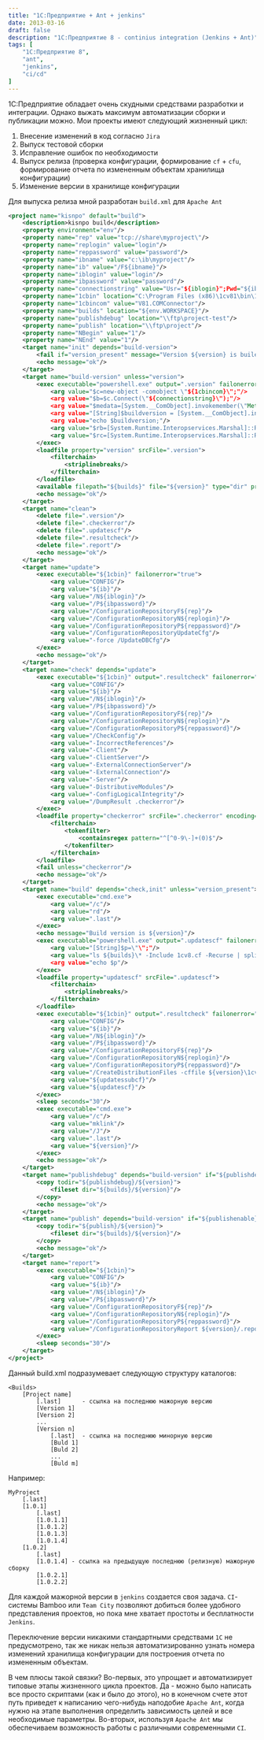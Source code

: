 ```yaml
---
title: "1С:Предприятие + Ant + jenkins"
date: 2013-03-16
draft: false
description: "1С:Предприятие 8 - continius integration (Jenkins + Ant)"
tags: [
	"1С:Предприятие 8",
	"ant",
	"jenkins",
	"ci/cd"
]
---
```


1С:Предприятие обладает очень скудными средствами разработки и интеграции. Однако выжать максимум автоматизации сборки и публикации можно.
Мои проекты имеют следующий жизненный цикл:

1. Внесение изменений в код согласно `Jira`
2. Выпуск тестовой сборки
3. Исправление ошибок по необходимости
4. Выпуск релиза (проверка конфигурации, формирование `cf` + `cfu`, формирование отчета по измененным объектам хранилища конфигурации)
5. Изменение версии в хранилище конфигурации

Для выпуска релиза мной разработан `build.xml` для `Apache Ant`

``` xml
<project name="kisnpo" default="build">
    <description>kisnpo build</description>
    <property environment="env"/>
    <property name="rep" value="tcp://share\myproject\"/>
    <property name="replogin" value="login"/>
    <property name="reppassword" value="password"/>
    <property name="ibname" value="c:\ib\myproject"/>
    <property name="ib" value="/F${ibname}"/>
    <property name="iblogin" value="login"/>
    <property name="ibpassword" value="password"/>
    <property name="connectionstring" value="Usr="${iblogin}";Pwd="${ibpassword}";File="${ibname}";"/>
    <property name="1cbin" location="C:\Program Files (x86)\1cv81\bin\1cv8.exe"/>
    <property name="1cbincom" value="V81.COMConnector"/>
    <property name="builds" location="${env.WORKSPACE}"/>
    <property name="publishdebug" location="\\ftp\project-test"/>
    <property name="publish" location="\\ftp\project"/>
    <property name="NBegin" value="1"/>
    <property name="NEnd" value="1"/>
    <target name="init" depends="build-version">
        <fail if="version_present" message="Version ${version} is builed"/>
        <echo message="ok"/>
    </target>
    <target name="build-version" unless="version">
        <exec executable="powershell.exe" output=".version" failonerror="true">
            <arg value="$c=new-object -comobject \"${1cbincom}\";"/>
            <arg value="$b=$c.Connect(\"${connectionstring}\");"/>
            <arg value="$medata=[System.__ComObject].invokemember(\"Metadata\",[System.Reflection.BindingFlags]::GetProperty,$null,$b,$null);"/>
            <arg value="[String]$buildversion = [System.__ComObject].invokemember(\"Version\",[System.Reflection.BindingFlags]::GetProperty,$null,$medata ,$null);"/>
            <arg value="echo $buildversion;"/>
            <arg value="$rb=[System.Runtime.Interopservices.Marshal]::ReleaseComObject($b);"/>
            <arg value="$rc=[System.Runtime.Interopservices.Marshal]::ReleaseComObject($c)"/>
        </exec>
        <loadfile property="version" srcFile=".version">
            <filterchain>
                <striplinebreaks/>
            </filterchain>
        </loadfile>
        <available filepath="${builds}" file="${version}" type="dir" property="version_present"/>
        <echo message="ok"/>
    </target>
    <target name="clean">
        <delete file=".version"/>
        <delete file=".checkerror"/>
        <delete file=".updatescf"/>
        <delete file=".resultcheck"/>
        <delete file=".report"/>
        <echo message="ok"/>
    </target>
    <target name="update">
        <exec executable="${1cbin}" failonerror="true">
            <arg value="CONFIG"/>
            <arg value="${ib}"/>
            <arg value="/N${iblogin}"/>
            <arg value="/P${ibpassword}"/>
            <arg value="/ConfigurationRepositoryF${rep}"/>
            <arg value="/ConfigurationRepositoryN${replogin}"/>
            <arg value="/ConfigurationRepositoryP${reppassword}"/>
            <arg value="/ConfigurationRepositoryUpdateCfg"/>
            <arg value="-force /UpdateDBCfg"/>
        </exec>
        <echo message="ok"/>
    </target>
	<target name="check" depends="update">
		<exec executable="${1cbin}" output=".resultcheck" failonerror="true">
			<arg value="CONFIG"/>
			<arg value="${ib}"/>
			<arg value="/N${iblogin}"/>
			<arg value="/P${ibpassword}"/>
			<arg value="/ConfigurationRepositoryF${rep}"/>
			<arg value="/ConfigurationRepositoryN${replogin}"/>
			<arg value="/ConfigurationRepositoryP${reppassword}"/>
			<arg value="/CheckConfig"/>
			<arg value="-IncorrectReferences"/>
			<arg value="-Client"/>
			<arg value="-ClientServer"/>
			<arg value="-ExternalConnectionServer"/>
			<arg value="-ExternalConnection"/>
			<arg value="-Server"/>
			<arg value="-DistributiveModules"/>
			<arg value="-ConfigLogicalIntegrity"/>
			<arg value="/DumpResult .checkerror"/>
		</exec>
		<loadfile property="checkerror" srcFile=".checkerror" encoding="utf-8">
			<filterchain>
				<tokenfilter>
					<containsregex pattern="^[^0-9\-]+(0)$"/>
				</tokenfilter>
			</filterchain>
		</loadfile>
		<fail unless="checkerror"/>
		<echo message="ok"/>
	</target>
	<target name="build" depends="check,init" unless="version_present">
		<exec executable="cmd.exe">
			<arg value="/c"/>
			<arg value="rd"/>
			<arg value=".last"/>
		</exec>
		<echo message="Build version is ${version}"/>
		<exec executable="powershell.exe" output=".updatescf" failonerror="true">
			<arg value="[String]$p=\"\";"/>
			<arg value="ls ${builds}\* -Include 1cv8.cf -Recurse | split-path -parent | split-path -leaf | foreach {$p = $p + \" -f $_\1cv8.cf -v $_ \"};"/>
			<arg value="echo $p"/>
		</exec>
		<loadfile property="updatescf" srcFile=".updatescf">
			<filterchain>
				<striplinebreaks/>
			</filterchain>
		</loadfile>
		<exec executable="${1cbin}" output=".resultcheck" failonerror="true">
			<arg value="CONFIG"/>
			<arg value="${ib}"/>
			<arg value="/N${iblogin}"/>
			<arg value="/P${ibpassword}"/>
			<arg value="/ConfigurationRepositoryF${rep}"/>
			<arg value="/ConfigurationRepositoryN${replogin}"/>
			<arg value="/ConfigurationRepositoryP${reppassword}"/>
			<arg value="/CreateDistributionFiles -cffile ${version}\1cv8.cf -cfufile ${version}\1cv8.cfu"/>
			<arg value="${updatessubcf}"/>
			<arg value="${updatescf}"/>
		</exec>
		<sleep seconds="30"/>
		<exec executable="cmd.exe">
			<arg value="/c"/>
			<arg value="mklink"/>
			<arg value="/J"/>
			<arg value=".last"/>
			<arg value="${version}"/>
		</exec>
		<echo message="ok"/>
	</target>
	<target name="publishdebug" depends="build-version" if="${publishdebugenable}">
		<copy todir="${publishdebug}/${version}">
			<fileset dir="${builds}/${version}"/>
		</copy>
		<echo message="ok"/>
	</target>
	<target name="publish" depends="build-version" if="${publishenable}">
		<copy todir="${publish}/${version}">
			<fileset dir="${builds}/${version}"/>
		</copy>
		<echo message="ok"/>
	</target>
	<target name="report">
		<exec executable="${1cbin}">
			<arg value="CONFIG"/>
			<arg value="${ib}"/>
			<arg value="/N${iblogin}"/>
			<arg value="/P${ibpassword}"/>
			<arg value="/ConfigurationRepositoryF${rep}"/>
			<arg value="/ConfigurationRepositoryN${replogin}"/>
			<arg value="/ConfigurationRepositoryP${reppassword}"/>
			<arg value="/ConfigurationRepositoryReport ${version}/.report -NBegin ${NBegin} -NEnd ${NEnd} -GroupByObject -GroupByComment"/>
		</exec>
		<sleep seconds="30"/>
	</target>
</project>
```

Данный build.xml подразумевает следующую структуру каталогов:

```none
<Builds>
    [Project name]
        [.last]      - ссылка на последнюю мажорную версию
        [Version 1]
        [Version 2]
        ...
        [Version n]
            [.last]  - ссылка на последнюю минорную версию
            [Buld 1]
            [Buld 2]
            ...
            [Buld m]
```

Например:

``` none
MyProject
    [.last]
    [1.0.1]
        [.last]
        [1.0.1.1]
        [1.0.1.2]
        [1.0.1.3]
        [1.0.1.4]
    [1.0.2]
        [.last]
        [1.0.1.4] - ссылка на предыдущую последнюю (релизную) мажорную сборку
        [1.0.2.1]
        [1.0.2.2]
```

Для каждой мажорной версии в `jenkins` создается своя задача. `CI`-системы Bamboo или `Team City` позволяют добиться более удобного представления проектов, но пока мне хватает простоты и бесплатности `Jenkins`.

Переключение версии никакими стандартными средствами `1С` не предусмотрено, так же никак нельзя автоматизированно узнать номера изменений хранилища конфигурации для построения отчета по измененным объектам.

В чем плюсы такой связки? Во-первых, это упрощает и автоматизирует типовые этапы жизненного цикла проектов. Да - можно было написать все просто скриптами (как и было до этого), но в конечном счете этот путь приведет к написанию чего-нибудь наподобие `Apache Ant`, когда нужно на этапе выполнения определить зависимость целей и все необходимые параметры. Во-вторых, используя `Apache Ant` мы обеспечиваем возможность работы с различными современными `CI`.